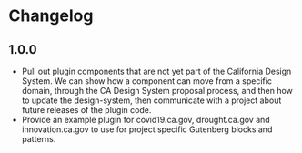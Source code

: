 # Changelog

## 1.0.0
* Pull out plugin components that are not yet part of the California Design System. We can show how a component can move from a specific domain, through the CA Design System proposal process, and then how to update the design-system, then communicate with a project about future releases of the plugin code.
* Provide an example plugin for covid19.ca.gov, drought.ca.gov and innovation.ca.gov to use for project specific Gutenberg blocks and patterns.

